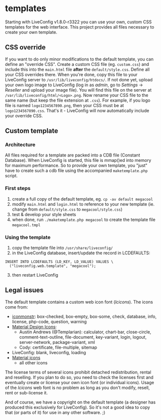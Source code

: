 templates
=========

Starting with LiveConfig v1.8.0-r3322 you can use your own, custom CSS templates for the web interface. This project provides all files necessary to create your own template.

## CSS override

If you want to do only minor modifications to the default template, you can define an "override CSS". Create a custom CSS file (eg. `custom.css`) and include this into the `main.html` file **after** the `default/style.css`. Define all your CSS overrides there.
When you're done, copy this file to your LiveConfig server to `/usr/lib/liveconfig/htdocs/`. If not done yet, upload your own logo image to LiveConfig (log in as *admin*, go to *Settings* -> *Reseller* and upload your image file). You will find this file on the server at `/var/lib/liveconfig/html/<Logo>.png`. Now rename your CSS file to the same name (but keep the file extension at `.css`). For example, if you logo file is named `logo1234567890.png`, then your CSS must be at `logo1234567890.css`. That's it - LiveConfig will now automatically include your override CSS.

## Custom template

### Architecture

All files required for a template are packed into a CDB file (Constant Database). When LiveConfig is started, this file is mmap()ed into memory for maximum performance.
So to provide your own template, you "just" have to create such a cdb file using the accompanied `maketemplate.php` script.

### First steps

1. create a full copy of the default template, eg. `cp -av default megacool`
2. modify `main.html` and `login.html` to reference to your new template (ie. change from `default/style.css` to `megacool/style.css`)
3. test & develop your style sheets
4. when done, run `./maketemplate.php megacool` to create the template file `megacool.tmpl`

### Using the template

1. copy the template file into `/usr/share/liveconfig/`
2. in the LiveConfig database, insert/update the record in LCDEFAULTS:

```
INSERT INTO LCDEFAULTS (LD_KEY, LD_VALUE) VALUES \
  ("liveconfig.web.template", "megacool");
```

3. then restart LiveConfig

## Legal issues

The default template contains a custom web icon font (*lcicons*). The icons come from:
* [iconmonstr](http://iconmonstr.com/): box-checked, box-empty, box-some, check, database, info, license, php-code, question, warning
* [Material Design Icons](https://materialdesignicons.com/):
  * Austin Andrews (@Templarian): calculator, chart-bar, close-circle, comment-text-outline, file-document, key-variant, login, logout, server-network, package-variant, xml
  * Cody: certificate, file-multiple, sitemap
* LiveConfig: blank, liveconfig, loading
* [Material icons](https://www.google.com/design/icons/)
  * all other icons

The license terms of several icons prohibit detached redistribution, rental and reselling. If you plan to do so, you need to check the licenses first and eventually create or license your own icon font (or individual icons). Usage of the *lcicons* web font is no problem as long as you don't modify, resell, rent or sub-license it.

And of course, we have a copyright on the default template (a designer has produced this exclusively for LiveConfig). So it's not a good idea to copy that (or parts of it) for use in any other software. ;)
